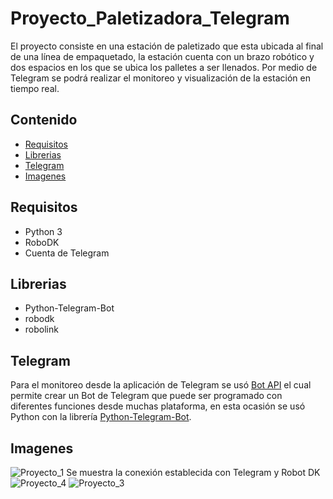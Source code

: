 # Proyecto_Paletizadora_Telegram
El proyecto consiste en una estación de paletizado que esta ubicada al final de una línea de empaquetado, la estación cuenta con un brazo robótico y dos espacios en los que se ubica los palletes a ser llenados. Por medio de Telegram se podrá realizar el monitoreo y visualización de la estación en tiempo real.
## Contenido
- [Requisitos](https://github.com/FajardoD/Proyecto_Paletizadora_Telegram/blob/main/README.md#requisitos)
- [Librerias](https://github.com/FajardoD/Proyecto_Paletizadora_Telegram/blob/main/README.md#librerias)
- [Telegram](https://github.com/FajardoD/Proyecto_Paletizadora_Telegram/blob/main/README.md#telegram)
- [Imagenes](https://github.com/FajardoD/Proyecto_Paletizadora_Telegram/blob/main/README.md#imagenes)
## Requisitos
- Python 3
- RoboDK
- Cuenta de Telegram
## Librerias
- Python-Telegram-Bot
- robodk
- robolink
## Telegram
Para el monitoreo desde la aplicación de Telegram se usó [Bot API](https://core.telegram.org/#bot-api) el cual permite crear un Bot de Telegram que puede ser programado con diferentes funciones desde muchas plataforma, en esta ocasión se usó Python con la librería [Python-Telegram-Bot](https://github.com/python-telegram-bot/python-telegram-bot).
## Imagenes
![Proyecto_1](https://user-images.githubusercontent.com/85042038/151731876-fac04b4f-8dc3-4991-8348-380ca215ef80.png)
Se muestra la conexión establecida con Telegram y Robot DK
![Proyecto_4](https://user-images.githubusercontent.com/85042038/151731880-f80f094c-1753-47b0-8fac-a020758ebdfd.png)
![Proyecto_3](https://user-images.githubusercontent.com/85042038/151731933-61c53db0-e16f-4c6c-b8ef-a163f8969192.png)

